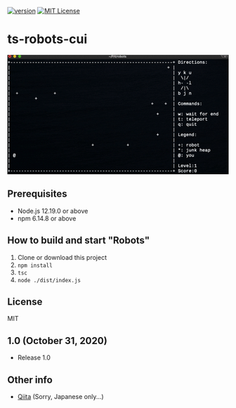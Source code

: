 [![version](https://img.shields.io/badge/version-1.0-blue)](https://github.com/takanassyi/ts-robots-cui/releases/tag/1.0)
[![MIT License](http://img.shields.io/badge/license-MIT-blue.svg?style=flat)](LICENSE.txt)

# ts-robots-cui

![result](https://github.com/takanassyi/ts-robots-cui/blob/main/img/robots.gif)

## Prerequisites
- Node.js 12.19.0 or above
- npm 6.14.8 or above

## How to build and start "Robots"

1. Clone or download this project
2. `npm install`
3. `tsc`
4. `node ./dist/index.js`

## License
MIT

## 1.0 (October 31, 2020)

- Release 1.0

## Other info

- [Qiita](https://qiita.com/takanassyi/items/babedf2e36e7dc24b190) (Sorry, Japanese only...)
